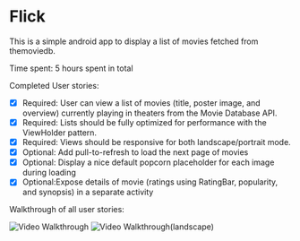 # Flick
This is a simple android app to display a list of movies fetched from themoviedb.

Time spent: 5 hours spent in total

Completed User stories:

 * [x] Required: User can view a list of movies (title, poster image, and overview) currently playing in theaters from the Movie Database API.
 * [x] Required: Lists should be fully optimized for performance with the ViewHolder pattern.
 * [x] Required: Views should be responsive for both landscape/portrait mode.
 * [x] Optional: Add pull-to-refresh to load the next page of movies
 * [x] Optional: Display a nice default popcorn placeholder for each image during loading
 * [x] Optional:Expose details of movie (ratings using RatingBar, popularity, and synopsis) in a separate activity

Walkthrough of all user stories:

<img src='http://imgur.com/a/sAz9k' title='Video Walkthrough' width='' alt='Video Walkthrough' />
<img src='http://imgur.com/a/GVKXr' title='Video Walkthrough(landscape)' width='' alt='Video Walkthrough(landscape)' />
